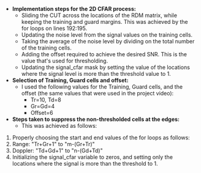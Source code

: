 - **Implementation steps for the 2D CFAR process:**
  - Sliding the CUT across the locations of the RDM matrix, while keeping the training and guard margins. This was achieved by the for loops on lines 192:195.
  - Updating the noise level from the signal values on the training cells.
  - Taking the average of the noise level by dividing on the total number of the training cells.
  - Adding the offset required to achieve the desired SNR. This is the value that's used for thresholding.
  - Updating the signal\_cfar mask by setting the value of the locations where the signal level is more than the threshold value to 1.
- **Selection of Training, Guard cells and offset:**
  - I used the following values for the Training, Guard cells, and the offset (the same values that were used in the project video):
    - Tr=10, Td=8
    - Gr=Gd=4
    - Offset=6
- **Steps taken to suppress the non-thresholded cells at the edges:**
  - This was achieved as follows:

1. Properly choosing the start and end values of the for loops as follows:
  1. Range: "Tr+Gr+1" to "m-(Gr+Tr)"
  2. Doppler: "Td+Gd+1" to "n-(Gd+Td)"
2. Initializing the signal\_cfar variable to zeros, and setting only the locations where the signal is more than the threshold to 1.
